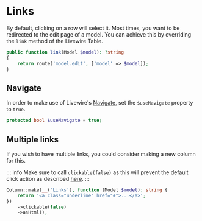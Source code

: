 # Links

By default, clicking on a row will select it. Most times, you want to be redirected to the edit page of a model. You can achieve this by overriding the `link` method of the Livewire Table.

```php
public function link(Model $model): ?string
{
    return route('model.edit', ['model' => $model]);
}
```

## Navigate

In order to make use of Livewire's [Navigate](https://livewire.laravel.com/docs/navigate), set the `$useNavigate` property to `true`.

```php
protected bool $useNavigate = true;
```

## Multiple links

If you wish to have multiple links, you could consider making a new column for this.

::: info
Make sure to call `clickable(false)` as this will prevent the default click action as described [here](/usage/columns#clickable).
:::

```php
Column::make(__('Links'), function (Model $model): string {
    return '<a class="underline" href="#">...</a>';
})
    ->clickable(false)
    ->asHtml(),
```
